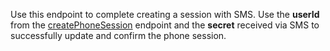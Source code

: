 Use this endpoint to complete creating a session with SMS. Use the **userId** from the [createPhoneSession](/docs/client/account#accountCreatePhoneSession) endpoint and the **secret** received via SMS to successfully update and confirm the phone session.